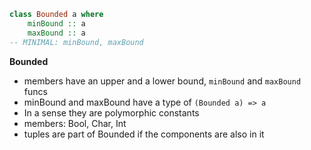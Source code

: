 

```hs
class Bounded a where
    minBound :: a
    maxBound :: a
-- MINIMAL: minBound, maxBound
```

**Bounded**
- members have an upper and a lower bound, `minBound` and `maxBound` funcs
- minBound and maxBound have a type of `(Bounded a) => a`
- In a sense they are polymorphic constants
- members: Bool, Char, Int
- tuples are part of Bounded if the components are also in it

